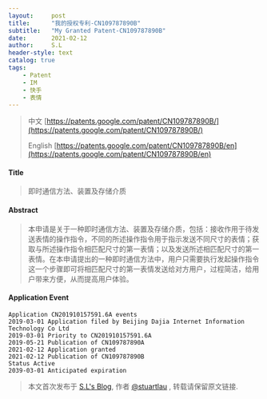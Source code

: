 ```yaml
---
layout:     post
title:      "我的授权专利-CN109787890B"
subtitle:   "My Granted Patent-CN109787890B"
date:       2021-02-12
author:     S.L
header-style: text
catalog: true
tags:
    - Patent
    - IM
    - 快手
    - 表情
---
```

> 中文 [https://patents.google.com/patent/CN109787890B/](https://patents.google.com/patent/CN109787890B/)
>
> English [https://patents.google.com/patent/CN109787890B/en](https://patents.google.com/patent/CN109787890B/en)

#### Title
> 即时通信方法、装置及存储介质















#### Abstract
> 本申请是关于一种即时通信方法、装置及存储介质，包括：接收作用于待发送表情的操作指令，不同的所述操作指令用于指示发送不同尺寸的表情；获取与所述操作指令相匹配尺寸的第一表情；以及发送所述相匹配尺寸的第一表情。在本申请提出的一种即时通信方法中，用户只需要执行发起操作指令这一个步骤即可将相匹配尺寸的第一表情发送给对方用户，过程简洁，给用户带来方便，从而提高用户体验。















#### Application Event
```
Application CN201910157591.6A events 
2019-03-01 Application filed by Beijing Dajia Internet Information Technology Co Ltd
2019-03-01 Priority to CN201910157591.6A
2019-05-21 Publication of CN109787890A
2021-02-12 Application granted
2021-02-12 Publication of CN109787890B
Status Active
2039-03-01 Anticipated expiration
```
> 本文首次发布于 [S.L's Blog](http://elsef.com), 作者 [@stuartlau](http://github.com/stuartlau) ,
转载请保留原文链接.
